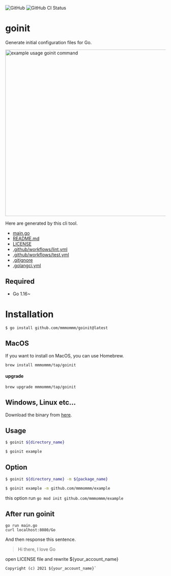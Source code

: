 ![GitHub](https://img.shields.io/github/license/mmmommm/goinit)
![GitHub CI Status](https://img.shields.io/github/workflow/status/mmmommm/goinit/ci?label=CI)

# goinit
Generate initial configuration files for Go.

<img width="524" alt="example usage goinit command" src="https://user-images.githubusercontent.com/51479834/143152499-3e4dbd69-ded8-4121-8d58-a57f623bb4e0.png">

Here are generated by this cli tool.

- [main.go](https://github.com/mmmommm/goinit/blob/main/cmd/files/main.go)
- [README.md](https://github.com/mmmommm/goinit/blob/main/cmd/files/README.md)
- [LICENSE](https://github.com/mmmommm/goinit/blob/main/cmd/files/LICENSE)
- [.github/workflows/lint.yml](https://github.com/mmmommm/goinit/blob/main/cmd/files/lint.yml)
- [.github/workflows/test.yml](https://github.com/mmmommm/goinit/blob/main/cmd/files/test.yml)
- [.gitignore](https://github.com/mmmommm/goinit/blob/main/cmd/files/.gitignore)
- [.golangci.yml](https://github.com/mmmommm/goinit/blob/main/cmd/files/.golangci.yml)

## Required
- Go 1.16~

# Installation
```
$ go install github.com/mmmommm/goinit@latest
```

## MacOS
If you want to install on MacOS, you can use Homebrew.
```
brew install mmmommm/tap/goinit
```

#### upgrade
```
brew upgrade mmmommm/tap/goinit
```

## Windows, Linux etc...
Download the binary from [here](https://github.com/mmmommm/goinit/releases/tag/v0.1.4).

## Usage
```sh
$ goinit ${directory_name}

$ goinit example
```

## Option
```sh
$ goinit ${directory_name} -m ${package_name}

$ goinit example -m github.com/mmmommm/example
```
this option run `go mod init github.com/mmmommm/example`

## After run goinit

```
go run main.go
curl localhost:8080/Go
```

And then response this sentence.
>Hi there, I love Go

open LICENSE file and rewrite ${your_account_name}

```
Copyright (c) 2021 ${your_account_name}`
```
